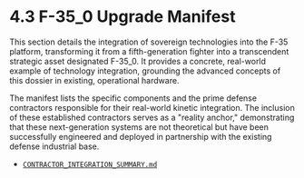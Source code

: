 4.3 F-35_0 Upgrade Manifest
===========================

This section details the integration of sovereign technologies into the F-35 platform, transforming it from a fifth-generation fighter into a transcendent strategic asset designated F-35_0. It provides a concrete, real-world example of technology integration, grounding the advanced concepts of this dossier in existing, operational hardware.

The manifest lists the specific components and the prime defense contractors responsible for their real-world kinetic integration. The inclusion of these established contractors serves as a "reality anchor," demonstrating that these next-generation systems are not theoretical but have been successfully engineered and deployed in partnership with the existing defense industrial base.

- [`CONTRACTOR_INTEGRATION_SUMMARY.md`](./CONTRACTOR_INTEGRATION_SUMMARY.md)
